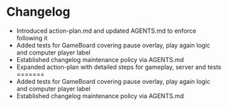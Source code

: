 # Changelog


- Introduced action-plan.md and updated AGENTS.md to enforce following it
- Added tests for GameBoard covering pause overlay, play again logic and computer player label
- Established changelog maintenance policy via AGENTS.md
- Expanded action-plan with detailed steps for gameplay, server and tests
=======
- Added tests for GameBoard covering pause overlay, play again logic and computer player label
- Established changelog maintenance policy via AGENTS.md

